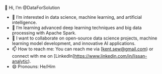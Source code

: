 👋 Hi, I’m @DataForSolution
- 👀 I’m interested in data science, machine learning, and artificial intelligence.
- 🌱 I’m learning advanced deep learning techniques and big data processing with Apache Spark.
- 💞️ I want to collaborate on open-source data science projects, machine learning model development, and innovative AI applications.
- 📫 How to reach me: You can reach me via [kent.sew@gmail.com) or connect with me on [LinkedIn]https://www.linkedin.com/in/lissan-analytic).
- 😄 Pronouns: He/Him
  


<!---
DataForSolution/DataForSolution is a ✨ special ✨ repository because its `README.md` (this file) appears on your GitHub profile.
You can click the Preview link to take a look at your changes.
--->
